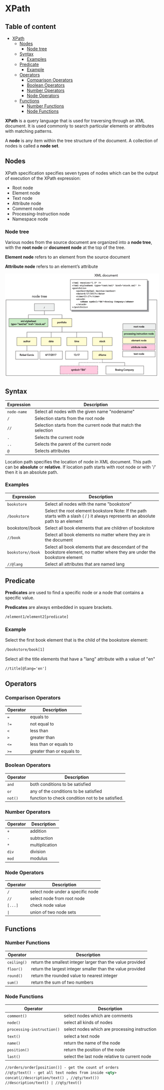 # XPath

## Table of content

- [XPath](#xpath)
  - [Nodes](#nodes)
    - [Node tree](#node-tree)
  - [Syntax](#syntax)
    - [Examples](#examples)
  - [Predicate](#predicate)
    - [Example](#example)
  - [Operators](#operators)
    - [Comparison Operators](#comparison-operators)
    - [Boolean Operators](#boolean-operators)
    - [Number Operators](#number-operators)
    - [Node Operators](#node-operators)
  - [Functions](#functions)
    - [Number Functions](#number-functions)
    - [Node Functions](#node-functions)

**XPath** is a query language that is used for traversing through an XML document. It is used commonly to search particular elements or attributes with matching patterns.

A **node** is any item within the tree structure of the document.
A collection of nodes is called a **node set**.

## Nodes

XPath specification specifies seven types of nodes which can be the output of execution of the XPath expression:

- Root node
- Element node
- Text node
- Attribute node
- Comment node
- Processing-Instruction node
- Namespace node

### Node tree

Various nodes from the source document are organized into a **node tree**, with the **root node** or **document node** at the top of the tree.

**Element node** refers to an element from the source document

**Attribute node** refers to an element’s attribute

![node-tree](assets/node-tree.png)

## Syntax

| Expression  | Description                                                     |
| ----------- | --------------------------------------------------------------- |
| `node-name` | Select all nodes with the given name "nodename"                 |
| `/`         | Selection starts from the root node                             |
| `//`        | Selection starts from the current node that match the selection |
| `.`         | Selects the current node                                        |
| `..`        | Selects the parent of the current node                          |
| `@`         | Selects attributes                                              |

Location path specifies the location of node in XML document. This path can be **absolute** or **relative**. If location path starts with root node or with '/' then it is an absolute path.

### Examples

| Expression        | Description                                                                                                                       |
| ----------------- | --------------------------------------------------------------------------------------------------------------------------------- |
| `bookstore`       | Select all nodes with the name "bookstore"                                                                                        |
| `/bookstore`      | Select the root element bookstore Note: If the path starts with a slash ( / ) it always represents an absolute path to an element |
| bookstore//book   | Select all book elements that are children of bookstore                                                                           |
| `//book`          | Select all book elements no matter where they are in the document                                                                 |
| `bookstore//book` | Select all book elements that are descendant of the bookstore element, no matter where they are under the bookstore element       |
| `//@lang`         | Select all attributes that are named lang                                                                                         |

## Predicate

**Predicates** are used to find a specific node or a node that contains a specific value.

**Predicates** are always embedded in square brackets.

```xml
/element1/element2[predicate]
```

### Example

Select the first book element that is the child of the bookstore element:

```xml
/bookstore/book[1]
```

Select all the title elements that have a "lang" attribute with a value of "en"

```xml
//title[@lang='en']
```

## Operators

### Comparison Operators

| Operator | Description               |
| -------- | ------------------------- |
| `=`      | equals to                 |
| `!=`     | not equal to              |
| `<`      | less than                 |
| `>`      | greater than              |
| `<=`     | less than or equals to    |
| `>=`     | greater than or equals to |

### Boolean Operators

| Operator | Description                                      |
| -------- | ------------------------------------------------ |
| `and`    | both conditions to be satisfied                  |
| `or`     | any of the conditions to be satisfied            |
| `not()`  | function to check condition not to be satisfied. |

### Number Operators

| Operator | Description    |
| -------- | -------------- |
| `+`      | addition       |
| `-`      | subtraction    |
| `*`      | multiplication |
| `div`    | division       |
| `mod`    | modulus        |

### Node Operators

| Operator | Description                       |
| -------- | --------------------------------- |
| `/`      | select node under a specific node |
| `//`     | select node from root node        |
| `[...]`  | check node value                  |
| `\|`     | union of two node sets            |

## Functions

### Number Functions

| Operator    | Description                                                |
| ----------- | ---------------------------------------------------------- |
| `ceiling()` | return the smallest integer larger than the value provided |
| `floor()`   | return the largest integer smaller than the value provided |
| `round()`   | return the rounded value to nearest integer                |
| `sum()`     | return the sum of two numbers                              |

### Node Functions

| Operator                   | Description                                   |
| -------------------------- | --------------------------------------------- |
| `comment()`                | select nodes which are comments               |
| `node()`                   | select all kinds of nodes                     |
| `processing-instruction()` | select nodes which are processing instruction |
| `text()`                   | select a text node                            |
| `name()`                   | return the name of the node                   |
| `position()`               | return the position of the node               |
| `last()`                   | select the last node relative to current node |

```xml
//orders/order[position()] - get the count of orders
//qty/text() - get all text nodes from inside <qty>
concat(//description/text() , //qty/text())
//description/text() | //qty/text()
```
